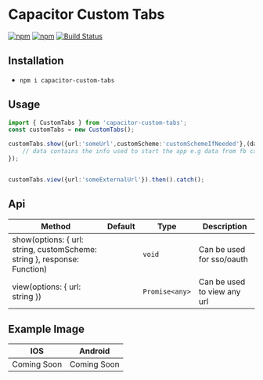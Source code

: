# Capacitor Custom Tabs

[![npm](https://img.shields.io/npm/v/capacitor-custom-tabs.svg)](https://www.npmjs.com/package/capacitor-custom-tabs)
[![npm](https://img.shields.io/npm/dt/capacitor-custom-tabs.svg?label=npm%20downloads)](https://www.npmjs.com/package/capacitor-custom-tabs)
[![Build Status](https://travis-ci.org/triniwiz/capacitor-custom-tabs.svg?branch=master)](https://travis-ci.org/triniwiz/capacitor-custom-tabs)

## Installation

* `npm i capacitor-custom-tabs`

## Usage

```ts
import { CustomTabs } from 'capacitor-custom-tabs';
const customTabs = new CustomTabs();

customTabs.show({url:'someUrl',customScheme:'customSchemeIfNeeded'},(data,err)=>{
    // data contains the info used to start the app e.g data from fb callback
});


customTabs.view({url:'someExternalUrl'}).then().catch();

```

## Api

| Method                                   | Default | Type                         | Description                                           |
| ---------------------------------------- | ------- | ---------------------------- | ----------------------------------------------------- |
| show(options: { url: string, customScheme: string }, response: Function) |         | `void`                     | Can be used for sso/oauth |
| view(options: { url: string }) |         | `Promise<any>`                     | Can be used to view any url |

## Example Image

| IOS                                     | Android                                     |
| --------------------------------------- | ------------------------------------------- |
| Coming Soon | Coming Soon |

